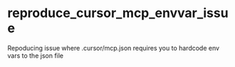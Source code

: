 # reproduce_cursor_mcp_envvar_issue
Repoducing issue where .cursor/mcp.json requires you to hardcode env vars to the json file
